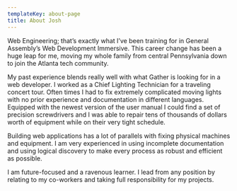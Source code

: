 ```yaml
---
templateKey: about-page
title: About Josh
---
```

Web Engineering; that’s exactly what I’ve been training for in General Assembly’s Web Development Immersive. This career change has been a huge leap for me, moving my whole family from central Pennsylvania down to join the Atlanta tech community.

My past experience blends really well with what Gather is looking for in a web developer. I worked as a Chief Lighting Technician for a traveling concert tour. Often times I had to fix extremely complicated moving lights with no prior experience and documentation in different languages. Equipped with the newest version of the user manual I could find a set of precision screwdrivers and I was able to repair tens of thousands of dollars worth of equipment while on their very tight schedule.

Building web applications has a lot of parallels with fixing physical machines and equipment. I am very experienced in using incomplete documentation and using logical discovery to make every process as robust and efficient as possible.

I am future-focused and a ravenous learner. I lead from any position by relating to my co-workers and taking full responsibility for my projects.
